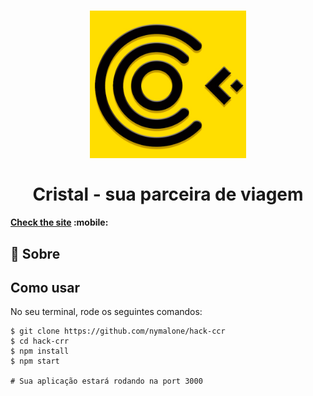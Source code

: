 <h1 align="center">
    <img alt="Cristal" title="Cristal" src='./src/assets/logo.png' width="250px" />
     <br><br>
    <b>Cristal - sua parceira de viagem </b>  
    <br>
</h1>

#### [Check the site](https://cristal.netlify.app/) :mobile:

## :bookmark: Sobre

## Como usar

No seu terminal, rode os seguintes comandos:

```
$ git clone https://github.com/nymalone/hack-ccr
$ cd hack-crr
$ npm install
$ npm start

# Sua aplicação estará rodando na port 3000

```
